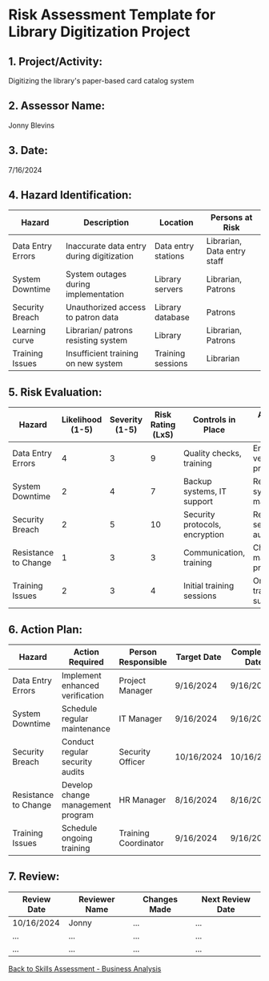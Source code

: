 # Risk Assessment Template for Library Digitization Project

## 1. Project/Activity:
Digitizing the library's paper-based card catalog system

## 2. Assessor Name:
Jonny Blevins

## 3. Date:
7/16/2024

## 4. Hazard Identification:

| Hazard               | Description                            | Location            | Persons at Risk       |
|----------------------|----------------------------------------|---------------------|-----------------------|
| Data Entry Errors    | Inaccurate data entry during digitization | Data entry stations | Librarian, Data entry staff |
| System Downtime      | System outages during implementation   | Library servers     | Librarian, Patrons   |
| Security Breach      | Unauthorized access to patron data     | Library database    | Patrons              |
| Learning curve       | Librarian/ patrons resisting  system   | Library             | Librarian, Patrons   |
| Training Issues      | Insufficient training on new system    | Training sessions   | Librarian            |

## 5. Risk Evaluation:

| Hazard               | Likelihood (1-5) | Severity (1-5) | Risk Rating (LxS) | Controls in Place       | Additional Controls Needed   |
|----------------------|------------------|----------------|-------------------|-------------------------|------------------------------|
| Data Entry Errors    | 4                | 3              | 9                 | Quality checks, training | Enhanced verification processes |
| System Downtime      | 2                | 4              | 7                 | Backup systems, IT support | Regular system maintenance     |
| Security Breach      | 2                | 5              | 10                | Security protocols, encryption | Regular security audits       |
| Resistance to Change | 1                | 3              | 3                 | Communication, training  | Change management programs    |
| Training Issues      | 2                | 3              | 4                 | Initial training sessions | Ongoing training and support  |

## 6. Action Plan:

| Hazard               | Action Required                   | Person Responsible  | Target Date   | Completion Date |
|----------------------|-----------------------------------|---------------------|---------------|-----------------|
| Data Entry Errors    | Implement enhanced verification   | Project Manager     | 9/16/2024     | 9/16/2024       |
| System Downtime      | Schedule regular maintenance      | IT Manager          | 9/16/2024     | 9/16/2024       |
| Security Breach      | Conduct regular security audits   | Security Officer    | 10/16/2024    | 10/16/2024      |
| Resistance to Change | Develop change management program | HR Manager          | 8/16/2024     | 8/16/2024       |
| Training Issues      | Schedule ongoing training         | Training Coordinator| 9/16/2024     | 9/16/2024       |

## 7. Review:

| Review Date | Reviewer Name | Changes Made    | Next Review Date    |
|-------------|---------------|-----------------|---------------------|
| 10/16/2024  | Jonny         | ...             | ...                 |
| ...         | ...           | ...             | ...                 |
| ...         | ...           | ...             | ...                 |



[Back to Skills Assessment - Business Analysis](https://github.com/jonnyblevins/TWCSkillsAssessment/blob/main/README.md)
